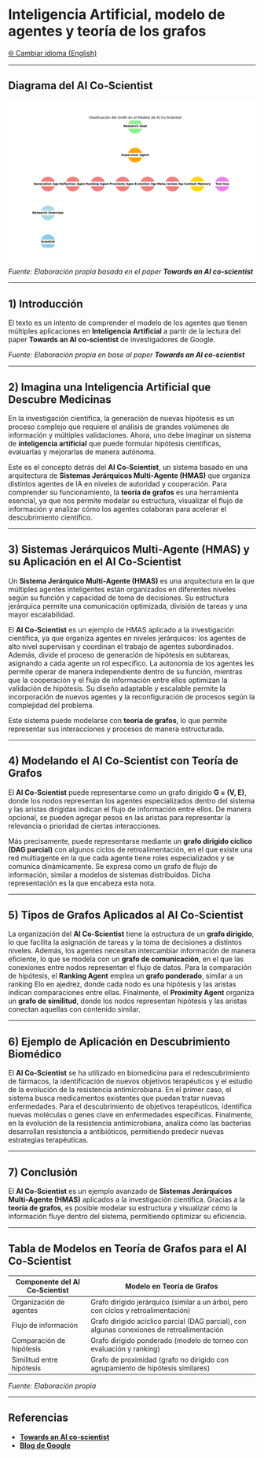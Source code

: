 # Inteligencia Artificial, modelo de agentes y teoría de los grafos

[🌐 Cambiar idioma (English)](https://economiayetica.blogspot.com/2025/02/inteligencia-artificial-modelo-de.html)

---

## Diagrama del AI Co‑Scientist

![Diagrama AI Co‑Scientist](https://raw.githubusercontent.com/sgevatschnaider/sgevatschnaider.github.io/be2b35c1873e58e2ce7feb4d84e300856dc0aded/ai_co_scientist_hierarchical%20(1).gif)  
*Fuente: Elaboración propia basada en el paper **Towards an AI co‑scientist***

---

## 1) Introducción

El texto es un intento de comprender el modelo de los agentes que tienen múltiples aplicaciones en **Inteligencia Artificial** a partir de la lectura del paper **Towards an AI co‑scientist** de investigadores de Google.

*Fuente: Elaboración propia en base al paper **Towards an AI co‑scientist***

---

## 2) Imagina una Inteligencia Artificial que Descubre Medicinas

En la investigación científica, la generación de nuevas hipótesis es un proceso complejo que requiere el análisis de grandes volúmenes de información y múltiples validaciones. Ahora, uno debe imaginar un sistema de **inteligencia artificial** que puede formular hipótesis científicas, evaluarlas y mejorarlas de manera autónoma.

Este es el concepto detrás del **AI Co‑Scientist**, un sistema basado en una arquitectura de **Sistemas Jerárquicos Multi‑Agente (HMAS)** que organiza distintos agentes de IA en niveles de autoridad y cooperación. Para comprender su funcionamiento, la **teoría de grafos** es una herramienta esencial, ya que nos permite modelar su estructura, visualizar el flujo de información y analizar cómo los agentes colaboran para acelerar el descubrimiento científico.

---

## 3) Sistemas Jerárquicos Multi‑Agente (HMAS) y su Aplicación en el AI Co‑Scientist

Un **Sistema Jerárquico Multi‑Agente (HMAS)** es una arquitectura en la que múltiples agentes inteligentes están organizados en diferentes niveles según su función y capacidad de toma de decisiones. Su estructura jerárquica permite una comunicación optimizada, división de tareas y una mayor escalabilidad.

El **AI Co‑Scientist** es un ejemplo de HMAS aplicado a la investigación científica, ya que organiza agentes en niveles jerárquicos: los agentes de alto nivel supervisan y coordinan el trabajo de agentes subordinados. Además, divide el proceso de generación de hipótesis en subtareas, asignando a cada agente un rol específico. La autonomía de los agentes les permite operar de manera independiente dentro de su función, mientras que la cooperación y el flujo de información entre ellos optimizan la validación de hipótesis. Su diseño adaptable y escalable permite la incorporación de nuevos agentes y la reconfiguración de procesos según la complejidad del problema.

Este sistema puede modelarse con **teoría de grafos**, lo que permite representar sus interacciones y procesos de manera estructurada.

---

## 4) Modelando el AI Co‑Scientist con Teoría de Grafos

El **AI Co‑Scientist** puede representarse como un grafo dirigido **G = (V, E)**, donde los nodos representan los agentes especializados dentro del sistema y las aristas dirigidas indican el flujo de información entre ellos. De manera opcional, se pueden agregar pesos en las aristas para representar la relevancia o prioridad de ciertas interacciones.

Más precisamente, puede representarse mediante un **grafo dirigido cíclico (DAG parcial)** con algunos ciclos de retroalimentación, en el que existe una red multiagente en la que cada agente tiene roles especializados y se comunica dinámicamente. Se expresa como un grafo de flujo de información, similar a modelos de sistemas distribuidos. Dicha representación es la que encabeza esta nota.

---

## 5) Tipos de Grafos Aplicados al AI Co‑Scientist

La organización del **AI Co‑Scientist** tiene la estructura de un **grafo dirigido**, lo que facilita la asignación de tareas y la toma de decisiones a distintos niveles. Además, los agentes necesitan intercambiar información de manera eficiente, lo que se modela con un **grafo de comunicación**, en el que las conexiones entre nodos representan el flujo de datos. Para la comparación de hipótesis, el **Ranking Agent** emplea un **grafo ponderado**, similar a un ranking Elo en ajedrez, donde cada nodo es una hipótesis y las aristas indican comparaciones entre ellas. Finalmente, el **Proximity Agent** organiza un **grafo de similitud**, donde los nodos representan hipótesis y las aristas conectan aquellas con contenido similar.

---

## 6) Ejemplo de Aplicación en Descubrimiento Biomédico

El **AI Co‑Scientist** se ha utilizado en biomedicina para el redescubrimiento de fármacos, la identificación de nuevos objetivos terapéuticos y el estudio de la evolución de la resistencia antimicrobiana. En el primer caso, el sistema busca medicamentos existentes que puedan tratar nuevas enfermedades. Para el descubrimiento de objetivos terapéuticos, identifica nuevas moléculas o genes clave en enfermedades específicas. Finalmente, en la evolución de la resistencia antimicrobiana, analiza cómo las bacterias desarrollan resistencia a antibióticos, permitiendo predecir nuevas estrategias terapéuticas.

---

## 7) Conclusión

El **AI Co‑Scientist** es un ejemplo avanzado de **Sistemas Jerárquicos Multi‑Agente (HMAS)** aplicados a la investigación científica. Gracias a la **teoría de grafos**, es posible modelar su estructura y visualizar cómo la información fluye dentro del sistema, permitiendo optimizar su eficiencia.

---

## Tabla de Modelos en Teoría de Grafos para el AI Co‑Scientist

**Componente del AI Co‑Scientist** | **Modelo en Teoría de Grafos**  
--- | ---  
Organización de agentes | Grafo dirigido jerárquico (similar a un árbol, pero con ciclos y retroalimentación)  
Flujo de información | Grafo dirigido acíclico parcial (DAG parcial), con algunas conexiones de retroalimentación  
Comparación de hipótesis | Grafo dirigido ponderado (modelo de torneo con evaluación y ranking)  
Similitud entre hipótesis | Grafo de proximidad (grafo no dirigido con agrupamiento de hipótesis similares)  

*Fuente: Elaboración propia*

---

## Referencias

- [**Towards an AI co‑scientist**](https://storage.googleapis.com/coscientist_paper/ai_coscientist.pdf)  
- [**Blog de Google**](https://research.google/blog/accelerating-scientific-breakthroughs-with-an-ai-co-scientist/)

